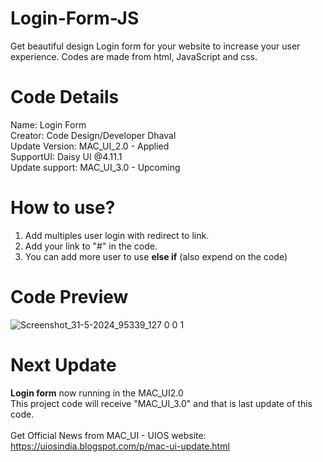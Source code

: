 # Login-Form-JS
Get beautiful design Login form for your website to increase your user experience. Codes are made from html, JavaScript and css.

# Code Details
Name: Login Form<br>
Creator: Code Design/Developer Dhaval<br>
Update Version: MAC_UI_2.0 - Applied <br>
SupportUI: Daisy UI @4.11.1<br>
Update support: MAC_UI_3.0 - Upcoming <br>

# How to use?
1. Add multiples user login with redirect to link.
2. Add your link to "#" in the code.
3. You can add more user to use <b>else if</b> (also expend on the code)

# Code Preview
![Screenshot_31-5-2024_95339_127 0 0 1](https://github.com/developerdhaval/Login-Form-JS/assets/119856276/77ff8502-9e8a-4b99-845c-8006c2451027)

# Next Update 
<b>Login form</b> now running in the MAC_UI2.0<br>
This project code will receive "MAC_UI_3.0" and that is last update of this code.<br>
<br>
Get Official News from MAC_UI - UIOS website:
https://uiosindia.blogspot.com/p/mac-ui-update.html
